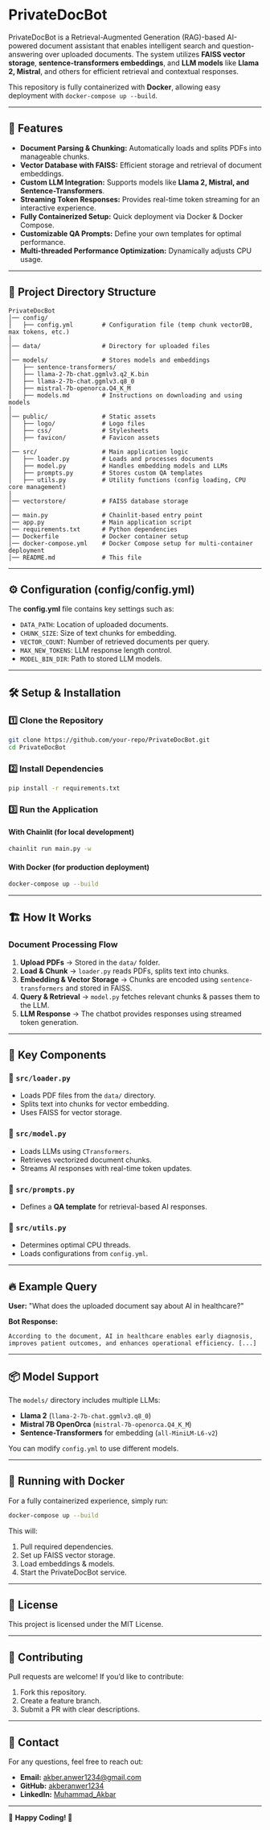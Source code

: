 # PrivateDocBot

PrivateDocBot is a Retrieval-Augmented Generation (RAG)-based AI-powered document assistant that enables intelligent search and question-answering over uploaded documents. The system utilizes **FAISS vector storage**, **sentence-transformers embeddings**, and **LLM models** like **Llama 2, Mistral**, and others for efficient retrieval and contextual responses.

This repository is fully containerized with **Docker**, allowing easy deployment with `docker-compose up --build`.

---

## 🚀 Features

- **Document Parsing & Chunking:** Automatically loads and splits PDFs into manageable chunks.
- **Vector Database with FAISS:** Efficient storage and retrieval of document embeddings.
- **Custom LLM Integration:** Supports models like **Llama 2, Mistral, and Sentence-Transformers**.
- **Streaming Token Responses:** Provides real-time token streaming for an interactive experience.
- **Fully Containerized Setup:** Quick deployment via Docker & Docker Compose.
- **Customizable QA Prompts:** Define your own templates for optimal performance.
- **Multi-threaded Performance Optimization:** Dynamically adjusts CPU usage.

---

## 📂 Project Directory Structure

```
PrivateDocBot
│── config/
│   ├── config.yml        # Configuration file (temp chunk vectorDB, max tokens, etc.)
│
│── data/                 # Directory for uploaded files
│
│── models/               # Stores models and embeddings
│   ├── sentence-transformers/
│   ├── llama-2-7b-chat.ggmlv3.q2_K.bin
│   ├── llama-2-7b-chat.ggmlv3.q8_0
│   ├── mistral-7b-openorca.Q4_K_M
│   ├── models.md         # Instructions on downloading and using models
│
│── public/               # Static assets
│   ├── logo/             # Logo files
│   ├── css/              # Stylesheets
│   ├── favicon/          # Favicon assets
│
│── src/                  # Main application logic
│   ├── loader.py         # Loads and processes documents
│   ├── model.py          # Handles embedding models and LLMs
│   ├── prompts.py        # Stores custom QA templates
│   ├── utils.py          # Utility functions (config loading, CPU core management)
│
│── vectorstore/          # FAISS database storage
│
│── main.py               # Chainlit-based entry point
│── app.py                # Main application script
│── requirements.txt      # Python dependencies
│── Dockerfile            # Docker container setup
│── docker-compose.yml    # Docker Compose setup for multi-container deployment
│── README.md             # This file
```

---

## ⚙️ Configuration (config/config.yml)

The **config.yml** file contains key settings such as:
- `DATA_PATH`: Location of uploaded documents.
- `CHUNK_SIZE`: Size of text chunks for embedding.
- `VECTOR_COUNT`: Number of retrieved documents per query.
- `MAX_NEW_TOKENS`: LLM response length control.
- `MODEL_BIN_DIR`: Path to stored LLM models.

---

## 🛠 Setup & Installation

### **1️⃣ Clone the Repository**
```bash
git clone https://github.com/your-repo/PrivateDocBot.git
cd PrivateDocBot
```

### **2️⃣ Install Dependencies**
```bash
pip install -r requirements.txt
```

### **3️⃣ Run the Application**
#### **With Chainlit (for local development)**
```bash
chainlit run main.py -w
```
#### **With Docker (for production deployment)**
```bash
docker-compose up --build
```

---

## 🏗 How It Works

### **Document Processing Flow**
1. **Upload PDFs** → Stored in the `data/` folder.
2. **Load & Chunk** → `loader.py` reads PDFs, splits text into chunks.
3. **Embedding & Vector Storage** → Chunks are encoded using `sentence-transformers` and stored in FAISS.
4. **Query & Retrieval** → `model.py` fetches relevant chunks & passes them to the LLM.
5. **LLM Response** → The chatbot provides responses using streamed token generation.

---

## 📜 Key Components

### **🔹 `src/loader.py`**
- Loads PDF files from the `data/` directory.
- Splits text into chunks for vector embedding.
- Uses FAISS for vector storage.

### **🔹 `src/model.py`**
- Loads LLMs using `CTransformers`.
- Retrieves vectorized document chunks.
- Streams AI responses with real-time token updates.

### **🔹 `src/prompts.py`**
- Defines a **QA template** for retrieval-based AI responses.

### **🔹 `src/utils.py`**
- Determines optimal CPU threads.
- Loads configurations from `config.yml`.

---

## 🔥 Example Query
**User:** "What does the uploaded document say about AI in healthcare?"

**Bot Response:**
```
According to the document, AI in healthcare enables early diagnosis, improves patient outcomes, and enhances operational efficiency. [...] 
```

---

## 📦 Model Support

The `models/` directory includes multiple LLMs:
- **Llama 2** (`llama-2-7b-chat.ggmlv3.q8_0`)
- **Mistral 7B OpenOrca** (`mistral-7b-openorca.Q4_K_M`)
- **Sentence-Transformers** for embedding (`all-MiniLM-L6-v2`)

You can modify `config.yml` to use different models.

---

## 🐳 Running with Docker

For a fully containerized experience, simply run:
```bash
docker-compose up --build
```

This will:
1. Pull required dependencies.
2. Set up FAISS vector storage.
3. Load embeddings & models.
4. Start the PrivateDocBot service.

---

## 📜 License
This project is licensed under the MIT License.

---

## 🤝 Contributing
Pull requests are welcome! If you’d like to contribute:
1. Fork this repository.
2. Create a feature branch.
3. Submit a PR with clear descriptions.

---

## 📧 Contact
For any questions, feel free to reach out:
- **Email:** akber.anwer1234@gmail.com
- **GitHub:** [akberanwer1234](https://github.com/akberanwer1234/private_doc_bot)
- **LinkedIn:** [Muhammad_Akbar](https://www.linkedin.com/in/muhammad-a-28b6511aa/)

---

🎉 **Happy Coding! 🚀**
